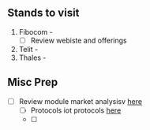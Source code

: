## Stands to visit
1. Fibocom - 
	- [ ] Review webiste and offerings
2. Telit - 
3. Thales - 

## Misc Prep
- [ ] Review module market analysisv [here](https://iot-analytics.com/iot-modules/?utm_source=IoT+Analytics+Master+People+List&utm_campaign=dac572dffb-Modules_BLOG&utm_medium=email&utm_term=0_3069fbcae4-dac572dffb-346061243)
	- [ ] Protocols iot protocols [here](https://iot-analytics.com/iot-protocols/)
	- [ ] 